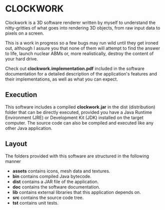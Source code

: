CLOCKWORK
=========

Clockwork is a 3D software renderer written by myself to understand the
nitty-gritties of what goes into rendering 3D objects, from raw input
data to pixels on a screen.

This is a work in progress so a few bugs may run wild until they get
ironed out, although I assure you that none of them will attempt to find the
answer to life, launch nuclear ABMs or, more realistically, destroy the
content of your hard drive.

Check out __clockwork.implementation.pdf__ included in the software documentation
for a detailed description of the application's features and their implementations,
as well as what you can expect.


Execution
---------
This software includes a compiled __clockwork.jar__ in the dist (distribution)
folder that can be directly executed, provided you have a Java Runtime 
Environment (JRE) or Development Kit (JDK) installed on the target computer. 
The source code can also be compiled and executed like any other Java application.


Layout
------
The folders provided with this software are structured in the following manner
* __assets__ contains icons, mesh data and textures.
* __bin__ contains compiled Java bytecode.
* __dist__ contains a JAR file of the application.
* __doc__ contains the software documentation.
* __lib__ contains external libraries that this application depends on.
* __src__ contains the source code tree.
* __tst__ contains unit tests.
